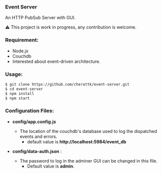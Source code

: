 ### Event Server
An HTTP PubSub Server with GUI.

:warning: This project is work in progress, any contribution is welcome.

### Requirement:
  - Node.js
  - Couchdb
  - Interested about event-driven architecture.
  
### Usage:
```bash
$ git clone https://github.com/cherattk/event-server.git
$ cd event-server
$ npm install
$ npm start
```
  
### Configuration Files:
- **config/app.config.js**
  - The location of the couchdb's database used to log the dispatched events and errors. 
      - default value is **http://localhost:5984/event_db**
      
- **config/data-auth.json** : 
  - The password to log in the adminer GUI can be changed in this file. 
    - Default value is **admin**.
